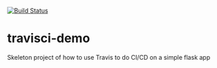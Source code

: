 [![Build Status](https://travis-ci.com/Maarten-vr/travisci-demo.svg?branch=master)](https://travis-ci.com/Maarten-vr/travisci-demo)
# travisci-demo

Skeleton project of how to use Travis to do CI/CD on a simple flask app
